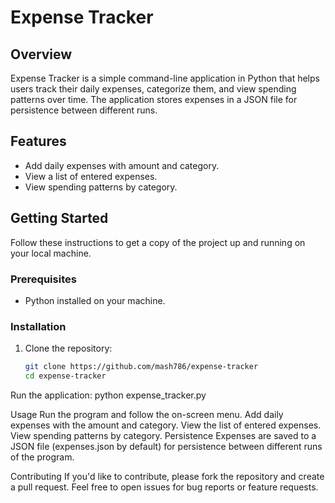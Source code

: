 # Expense Tracker

## Overview
Expense Tracker is a simple command-line application in Python that helps users track their daily expenses, categorize them, and view spending patterns over time. The application stores expenses in a JSON file for persistence between different runs.

## Features
- Add daily expenses with amount and category.
- View a list of entered expenses.
- View spending patterns by category.

## Getting Started
Follow these instructions to get a copy of the project up and running on your local machine.

### Prerequisites
- Python installed on your machine.

### Installation
1. Clone the repository:
   ```bash
   git clone https://github.com/mash786/expense-tracker
   cd expense-tracker

  Run the application:
   python expense_tracker.py

 Usage
Run the program and follow the on-screen menu.
Add daily expenses with the amount and category.
View the list of entered expenses.
View spending patterns by category.
Persistence
Expenses are saved to a JSON file (expenses.json by default) for persistence between different runs of the program.

Contributing
If you'd like to contribute, please fork the repository and create a pull request. Feel free to open issues for bug reports or feature requests.
